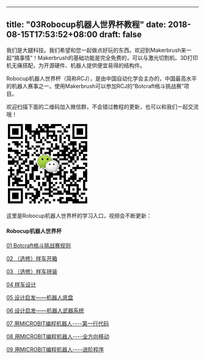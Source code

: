 
---
title: "03Robocup机器人世界杯教程"
date: 2018-08-15T17:53:52+08:00
draft: false
---

我们是大腿科技。我们希望和您一起做点好玩的东西。欢迎到Makerbrush来一起“搞事情”！Makerbrush的基础功能是完全免费的，可以与激光切割机、3D打印机无痛搭配，为开源硬件、机器人提供便宜易得的结构件。

Robocup机器人世界杯（简称RCJ），是由中国自动化学会主办的，中国最高水平的机器人赛事之一。使用Makerbrush可以参加RCJ的“Botcraft格斗挑战赛”项目。

欢迎扫描下面的二维码加入微信群，不会错过教程的更新，也可以和我们一起交流哦！

<img src="../img/WechatIMG1189.jpeg" style="width: 215px; margin: unset;"/>

这里是Robocup机器人世界杯的学习入口，视频会不断更新：
#### Robocup机器人世界杯

[01 Botcraft格斗挑战赛规则](rcj1)

[02 （选修）样车开箱](rcj2)

[03 （选修）样车拼装](rcj3)

[04 样车设计](rcj4)

[05 设计启发——机器人底盘](rcj5)

[06 设计启发——机器人武器系统](rcj6)

[07 用MICROBIT编程机器人----第一行代码](rcj7)

[08 用MICROBIT编程机器人----全方向移动](rcj8)

[09 用MICROBIT编程机器人----进阶程序](rcj9)
